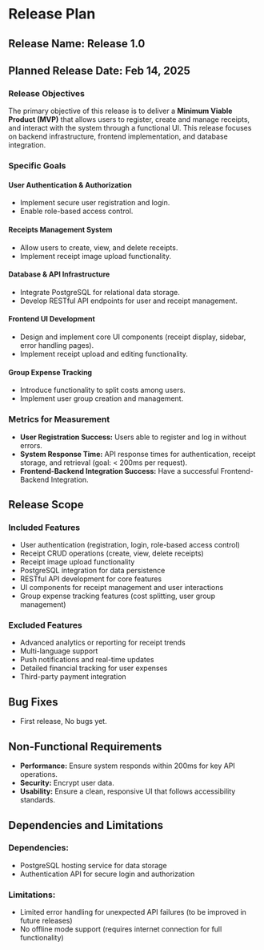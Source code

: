# Release Plan

## Release Name: Release 1.0
## Planned Release Date: Feb 14, 2025

### Release Objectives
The primary objective of this release is to deliver a **Minimum Viable Product (MVP)** that allows users to register, create and manage receipts, and interact with the system through a functional UI. This release focuses on backend infrastructure, frontend implementation, and database integration.

### Specific Goals
#### **User Authentication & Authorization**
- Implement secure user registration and login.
- Enable role-based access control.

#### **Receipts Management System**
- Allow users to create, view, and delete receipts.
- Implement receipt image upload functionality.

#### **Database & API Infrastructure**
- Integrate PostgreSQL for relational data storage.
- Develop RESTful API endpoints for user and receipt management.

#### **Frontend UI Development**
- Design and implement core UI components (receipt display, sidebar, error handling pages).
- Implement receipt upload and editing functionality.

#### **Group Expense Tracking**
- Introduce functionality to split costs among users.
- Implement user group creation and management.

### Metrics for Measurement
- **User Registration Success:** Users able to register and log in without errors.
- **System Response Time:** API response times for authentication, receipt storage, and retrieval (goal: < 200ms per request).
- **Frontend-Backend Integration Success:** Have a successful Frontend-Backend Integration.

## Release Scope
### **Included Features**
- User authentication (registration, login, role-based access control)
- Receipt CRUD operations (create, view, delete receipts)
- Receipt image upload functionality
- PostgreSQL integration for data persistence
- RESTful API development for core features
- UI components for receipt management and user interactions
- Group expense tracking features (cost splitting, user group management)

### **Excluded Features**
- Advanced analytics or reporting for receipt trends
- Multi-language support
- Push notifications and real-time updates
- Detailed financial tracking for user expenses
- Third-party payment integration

## Bug Fixes
- First release, No bugs yet.

## Non-Functional Requirements
- **Performance:** Ensure system responds within 200ms for key API operations.
- **Security:** Encrypt user data.
- **Usability:** Ensure a clean, responsive UI that follows accessibility standards.

## Dependencies and Limitations
### **Dependencies:**
- PostgreSQL hosting service for data storage
- Authentication API for secure login and authorization

### **Limitations:**
- Limited error handling for unexpected API failures (to be improved in future releases)
- No offline mode support (requires internet connection for full functionality)

